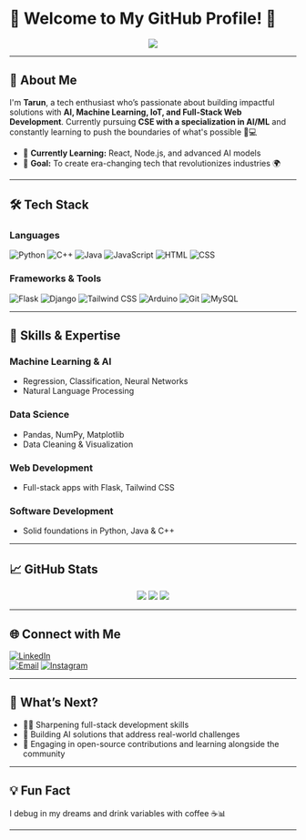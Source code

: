 # 🌟 Welcome to My GitHub Profile! 🌟

<p align="center">
  <img src="https://readme-typing-svg.herokuapp.com?font=Fira+Code&weight=500&size=24&pause=1000&color=F7931E&center=true&vCenter=true&width=435&lines=Hey+there!+I'm+Tarun+%F0%9F%91%8B;AI+%7C+ML+%7C+Web+Dev+Explorer;Always+learning+and+building+cool+things!"/>
</p>

---

## 👋 About Me  
I'm **Tarun**, a tech enthusiast who’s passionate about building impactful solutions with **AI, Machine Learning, IoT, and Full-Stack Web Development**. Currently pursuing **CSE with a specialization in AI/ML** and constantly learning to push the boundaries of what's possible 🧠💻

- 🌱 **Currently Learning:** React, Node.js, and advanced AI models  
- 🎯 **Goal:** To create era-changing tech that revolutionizes industries 🌍

---

## 🛠️ Tech Stack

### Languages
![Python](https://img.shields.io/badge/Python-3776AB?style=for-the-badge&logo=python&logoColor=white)
![C++](https://img.shields.io/badge/C%2B%2B-00599C?style=for-the-badge&logo=c%2B%2B&logoColor=white)
![Java](https://img.shields.io/badge/Java-ED8B00?style=for-the-badge&logo=java&logoColor=white)
![JavaScript](https://img.shields.io/badge/JavaScript-F7DF1E?style=for-the-badge&logo=javascript&logoColor=black)
![HTML](https://img.shields.io/badge/HTML5-E34F26?style=for-the-badge&logo=html5&logoColor=white)
![CSS](https://img.shields.io/badge/CSS3-1572B6?style=for-the-badge&logo=css3&logoColor=white)

### Frameworks & Tools
![Flask](https://img.shields.io/badge/Flask-000000?style=for-the-badge&logo=flask&logoColor=white)
![Django](https://img.shields.io/badge/Django-092E20?style=for-the-badge&logo=django&logoColor=white)
![Tailwind CSS](https://img.shields.io/badge/Tailwind_CSS-06B6D4?style=for-the-badge&logo=tailwind-css&logoColor=white)
![Arduino](https://img.shields.io/badge/Arduino-00979D?style=for-the-badge&logo=arduino&logoColor=white)
![Git](https://img.shields.io/badge/Git-F05032?style=for-the-badge&logo=git&logoColor=white)
![MySQL](https://img.shields.io/badge/MySQL-4479A1?style=for-the-badge&logo=mysql&logoColor=white)

---

## 🧠 Skills & Expertise

### Machine Learning & AI
- Regression, Classification, Neural Networks  
- Natural Language Processing

### Data Science
- Pandas, NumPy, Matplotlib  
- Data Cleaning & Visualization

### Web Development
- Full-stack apps with Flask, Tailwind CSS

### Software Development
- Solid foundations in Python, Java & C++

---

## 📈 GitHub Stats
<p align="center">
  <img src="https://github-readme-stats.vercel.app/api?username=tarun-hu&show_icons=true&theme=tokyonight" />
  <img src="https://github-readme-stats.vercel.app/api/top-langs/?username=tarun-hu&layout=compact&theme=tokyonight" />
  <img src="https://github-readme-streak-stats.herokuapp.com/?user=tarun-hu&theme=tokyonight" />
</p>

---

## 🌐 Connect with Me
[![LinkedIn](https://img.shields.io/badge/LinkedIn-blue?style=for-the-badge&logo=linkedin&logoColor=white)](https://www.linkedin.com/tarunnokwal/)  
[![Email](https://img.shields.io/badge/Gmail-D14836?style=for-the-badge&logo=gmail&logoColor=white)](mailto:tarunnokwal1@gmail.com)
[![Instagram](https://img.shields.io/badge/Instagram-E4405F?style=for-the-badge&logo=instagram&logoColor=white)](https://www.instagram.com/tarun_nokwal/)


---

## 🚀 What’s Next?
- 👨‍💻 Sharpening full-stack development skills  
- 🤖 Building AI solutions that address real-world challenges  
- 🌱 Engaging in open-source contributions and learning alongside the community

---

## 💡 Fun Fact
I debug in my dreams and drink variables with coffee ☕📊

---
